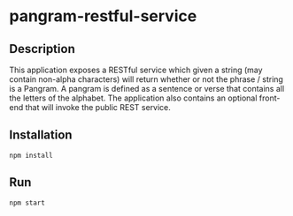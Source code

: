 # pangram-restful-service

## Description
This application exposes a RESTful service which given a string (may contain non-alpha characters) will return whether 
or not the phrase / string is a Pangram. A pangram is defined as a sentence or verse that contains all the letters of the alphabet. 
The application also contains an optional front-end that will invoke the public REST service.

## Installation

    npm install
    
## Run

    npm start
    